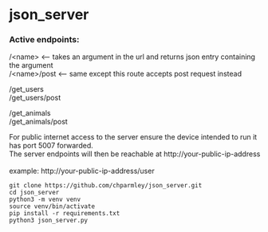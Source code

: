 # json_server <br>

<h3>Active endpoints:</h3>

/&lt;name&gt;     <-- takes an argument in the url and returns json entry containing the argument <br>
/&lt;name&gt;/post    <-- same except this route accepts post request instead <br>


/get_users <br>
/get_users/post <br>

/get_animals <br>
/get_animals/post <br>


For public internet access to the server ensure the device intended to run it has port 5007 forwarded.<br>
The server endpoints will then be reachable at http://your-public-ip-address<br><br>
example: http://your-public-ip-address/user

```
git clone https://github.com/chparmley/json_server.git
cd json_server
python3 -m venv venv
source venv/bin/activate
pip install -r requirements.txt
python3 json_server.py
```

